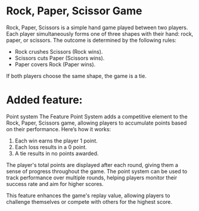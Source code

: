 # Rock, Paper, Scissor Game

Rock, Paper, Scissors is a simple hand game played between two players. Each player simultaneously forms one of three shapes with their hand: rock, paper, or scissors. The outcome is determined by the following rules:

* Rock crushes Scissors (Rock wins).
* Scissors cuts Paper (Scissors wins).
* Paper covers Rock (Paper wins).

If both players choose the same shape, the game is a tie.

# Added feature:
Point system
The Feature Point System adds a competitive element to the Rock, Paper, Scissors game, allowing players to accumulate points based on their performance. Here’s how it works:

1) Each win earns the player 1 point.
2) Each loss results in a 0 point.
3) A tie results in no points awarded.

The player's total points are displayed after each round, giving them a sense of progress throughout the game. The point system can be used to track performance over multiple rounds, helping players monitor their success rate and aim for higher scores.

This feature enhances the game's replay value, allowing players to challenge themselves or compete with others for the highest score.

